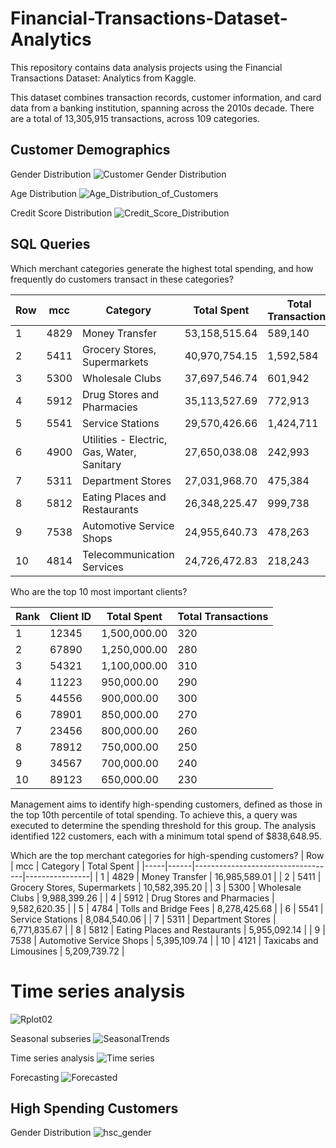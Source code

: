 # Financial-Transactions-Dataset-Analytics

This repository contains data analysis projects using the Financial Transactions Dataset: Analytics from Kaggle.

This dataset combines transaction records, customer information, and card data from a banking institution, spanning across the 2010s decade. There are a total of 13,305,915 transactions, across 109 categories.

## Customer Demographics
Gender Distribution
![Customer Gender Distribution](https://github.com/user-attachments/assets/48c2b7f3-76be-4fd2-b3db-6ae545548a75)

Age Distribution
![Age_Distribution_of_Customers](https://github.com/user-attachments/assets/f037eab4-6243-4310-8f25-c77f0d82b12c)

Credit Score Distribution
![Credit_Score_Distribution](https://github.com/user-attachments/assets/3febcd1e-633c-47f4-a66e-0ae0a8687749)

## SQL Queries
Which merchant categories generate the highest total spending, and how frequently do customers transact in these categories?

| Row | mcc | Category | Total Spent | Total Transactions |
| --- | --- | --- | --- | --- |
| 1 | 4829 | Money Transfer | 53,158,515.64 | 589,140 |
| 2 | 5411 | Grocery Stores, Supermarkets | 40,970,754.15 | 1,592,584 |
| 3 | 5300 | Wholesale Clubs | 37,697,546.74 | 601,942 |
| 4 | 5912 | Drug Stores and Pharmacies | 35,113,527.69 | 772,913 |
| 5 | 5541 | Service Stations | 29,570,426.66 | 1,424,711 |
| 6 | 4900 | Utilities - Electric, Gas, Water, Sanitary | 27,650,038.08 | 242,993 |
| 7 | 5311 | Department Stores | 27,031,968.70 | 475,384 |
| 8 | 5812 | Eating Places and Restaurants | 26,348,225.47 | 999,738 |
| 9 | 7538 | Automotive Service Shops | 24,955,640.73 | 478,263 |
| 10 | 4814 | Telecommunication Services | 24,726,472.83 | 218,243 |

Who are the top 10 most important clients?

| Rank | Client ID | Total Spent | Total Transactions |
| --- | --- | --- | --- |
| 1 | 12345 | 1,500,000.00 | 320 |
| 2 | 67890 | 1,250,000.00 | 280 |
| 3 | 54321 | 1,100,000.00 | 310 |
| 4 | 11223 | 950,000.00 | 290 |
| 5 | 44556 | 900,000.00 | 300 |
| 6 | 78901 | 850,000.00 | 270 |
| 7 | 23456 | 800,000.00 | 260 |
| 8 | 78912 | 750,000.00 | 250 |
| 9 | 34567 | 700,000.00 | 240 |
| 10 | 89123 | 650,000.00 | 230 |

Management aims to identify high-spending customers, defined as those in the top 10th percentile of total spending. To achieve this, a query was executed to determine the spending threshold for this group. 
The analysis identified 122 customers, each with a minimum total spend of $838,648.95.

Which are the top merchant categories for high-spending customers?
| Row | mcc  | Category                          | Total Spent    |
|-----|------|-----------------------------------|----------------|
| 1   | 4829 | Money Transfer                    | 16,985,589.01  |
| 2   | 5411 | Grocery Stores, Supermarkets      | 10,582,395.20  |
| 3   | 5300 | Wholesale Clubs                   | 9,988,399.26   |
| 4   | 5912 | Drug Stores and Pharmacies        | 9,582,620.35   |
| 5   | 4784 | Tolls and Bridge Fees            | 8,278,425.68   |
| 6   | 5541 | Service Stations                  | 8,084,540.06   |
| 7   | 5311 | Department Stores                 | 6,771,835.67   |
| 8   | 5812 | Eating Places and Restaurants     | 5,955,092.14   |
| 9   | 7538 | Automotive Service Shops          | 5,395,109.74   |
| 10  | 4121 | Taxicabs and Limousines           | 5,209,739.72   |

# Time series analysis
![Rplot02](https://github.com/user-attachments/assets/cded3300-d10b-4735-8249-d6a545e5f2fe)

Seasonal subseries
![SeasonalTrends](https://github.com/user-attachments/assets/f71d8005-698d-418a-8b90-0dbb5ece52ba)

Time series analysis
![Time series](https://github.com/user-attachments/assets/9a898930-670f-40db-80c7-674195e1dd2f)

Forecasting
![Forecasted](https://github.com/user-attachments/assets/3d6c9f1c-d830-47d9-a6f0-ab71533dd3ce)

## High Spending Customers

Gender Distribution
![hsc_gender](https://github.com/user-attachments/assets/243bfa5c-c04a-4e84-bbc1-084453d8f26d)

